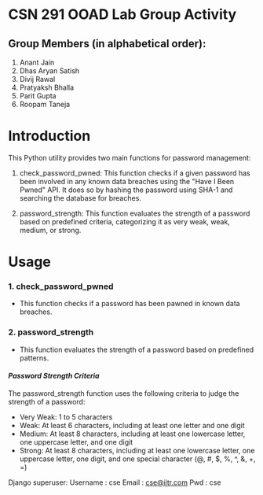 # CSN 291 OOAD Lab Group Activity

## Group Members (in alphabetical order):

1. Anant Jain
2. Dhas Aryan Satish
3. Divij Rawal
4. Pratyaksh Bhalla
5. Parit Gupta
6. Roopam Taneja


# Introduction

This Python utility provides two main functions for password management:

   1. check_password_pwned: This function checks if a given password has been involved in any known data breaches using the "Have I Been Pwned" API. It does so by hashing the password using SHA-1 and searching the database for breaches.

2. password_strength: This function evaluates the strength  of a password based on predefined criteria,     categorizing it as very weak, weak, medium, or strong.

# Usage

### 1. check_password_pwned

* This function checks if a password has been pawned in known data breaches.

### 2. password_strength

* This function evaluates the strength of a password based on predefined patterns. 

#### *Password Strength Criteria*

The password_strength function uses the following criteria to judge the strength of a password:

* Very Weak: 1 to 5 characters
*    Weak: At least 6 characters, including at least one letter and one digit
*    Medium: At least 8 characters, including at least one lowercase letter, one uppercase letter, and one digit
*    Strong: At least 8 characters, including at least one lowercase letter, one uppercase letter, one digit, and one special character (@, #, $, %, ^, &, +, =)


Django superuser:
Username : cse
Email : cse@iitr.com
Pwd : cse
